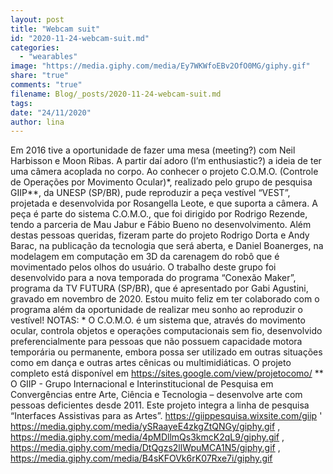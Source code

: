 ```yaml
---
layout: post
title: "Webcam suit"
id: "2020-11-24-webcam-suit.md"
categories:
  - "wearables"
image: "https://media.giphy.com/media/Ey7WKWfoEBv2OfO0MG/giphy.gif"
share: "true"
comments: "true"
filename: Blog/_posts/2020-11-24-webcam-suit.md
tags: 
date: "24/11/2020"
author: lina
---
```


 Em 2016 tive a oportunidade de fazer uma mesa (meeting?) com Neil Harbisson e Moon Ribas. A partir daí adoro (I’m enthusiastic?) a ideia de ter uma câmera acoplada no corpo. Ao conhecer o projeto C.O.M.O. (Controle de Operações por Movimento Ocular)*, realizado pelo grupo de pesquisa GIIP**, da UNESP (SP/BR), pude reproduzir a peça vestível “VEST”, projetada e desenvolvida por Rosangella Leote, e que suporta a câmera. A peça é parte do sistema C.O.M.O., que foi dirigido por Rodrigo Rezende, tendo a parceria de Mau Jabur e Fábio Bueno no desenvolvimento. Além destas pessoas queridas, fizeram parte do projeto Rodrigo Dorta e Andy Barac, na publicação da tecnologia que será aberta, e Daniel Boanerges, na modelagem em computação em 3D da carenagem do robô que é movimentado pelos olhos do usuário. O trabalho deste grupo foi desenvolvido para a nova temporada do programa “Conexão Maker”, programa da TV FUTURA (SP/BR), que é apresentado por Gabi Agustini, gravado em novembro de 2020. Estou muito feliz em ter colaborado com o programa além da oportunidade de realizar meu sonho ao reproduzir o vestível! NOTAS: * O C.O.M.O. é um sistema que, através do movimento ocular, controla objetos e operações computacionais sem fio, desenvolvido preferencialmente para pessoas que não possuem capacidade motora temporária ou permanente, embora possa ser utilizado em outras situações como em dança e outras artes cênicas ou multimidiáticas. O projeto completo está disponível em https://sites.google.com/view/projetocomo/ ** O GIIP - Grupo Internacional e Interinstitucional de Pesquisa em Convergências entre Arte, Ciência e Tecnologia – desenvolve arte com pessoas deficientes desde 2011. Este projeto integra a linha de pesquisa “Interfaces Assistivas para as Artes”. https://giippesquisa.wixsite.com/giip '
https://media.giphy.com/media/ySRaayeE4zkgZtQNGy/giphy.gif , https://media.giphy.com/media/4pMDllmQs3kmcK2qL9/giphy.gif , https://media.giphy.com/media/DtQgzs2llWpuMCA1N5/giphy.gif , https://media.giphy.com/media/B4sKFOVk6rK07Rxe7i/giphy.gif